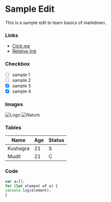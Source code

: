 # Sample Edit
This is a sample edit to learn basics of markdown.

### Links
* [Click me](https://www.google.com)
* [Relative link](../README.md)

### Checkbox
- [ ] sample 1
- [ ] sample 2
- [x] sample 3
- [x] sample 4

### Images
![Logo](https://www.petfinder.com/wp-content/uploads/2012/11/125950112-adopt-second-cat-632x475.jpg "Logo Title Text 1")
![Nature](https://www.petfinder.com/wp-content/uploads/2012/11/91615172-find-a-lump-on-cats-skin-632x475.jpg "Logo Title Text 1")

### Tables

Name | Age | Status
---|---|---
Kushagra|21|S
Mudit|21|C


### Code

```javascript
var a=[];
for (let element of a) {
console.log(element);
}
```

